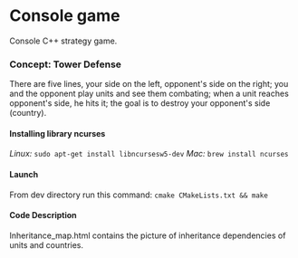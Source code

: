 # Console game
Console C++ strategy game.

### Concept: Tower Defense
There are five lines, your side on the left, opponent's side on the right; you and the opponent play units and see them combating; when a unit reaches opponent's side, he hits it; the goal is to destroy your opponent's side (country).

#### Installing library ncurses
*Linux:* `sudo apt-get install libncursesw5-dev`
*Mac:* `brew install ncurses`

#### Launch 
From dev directory run this command: `cmake CMakeLists.txt && make`

#### Code Description
Inheritance_map.html contains the picture of inheritance dependencies of units and countries.
